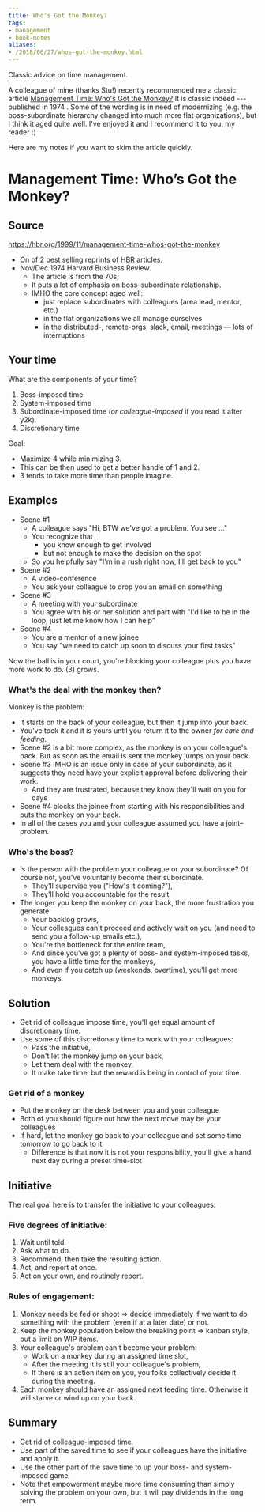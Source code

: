 ```yaml
---
title: Who's Got the Monkey?
tags:
- management
- book-notes
aliases:
- /2018/06/27/whos-got-the-monkey.html
---
```

Classic advice on time management.

A colleague of mine (thanks Stu!) recently recommended me a classic article
[Management Time: Who's Got the
Monkey?](https://hbr.org/1999/11/management-time-whos-got-the-monkey) It is
classic indeed --- published in 1974 . Some of the wording is in need of
modernizing (e.g. the boss-subordinate hierarchy changed into much more flat
organizations), but I think it aged quite well. I've enjoyed it and I
recommend it to you, my reader :)

Here are my notes if you want to skim the article quickly.

<a id="org796cb29"></a>

# Management Time: Who’s Got the Monkey?


<a id="org3dda85e"></a>

## Source

<https://hbr.org/1999/11/management-time-whos-got-the-monkey>

-   On of 2 best selling reprints of HBR articles.
-   Nov/Dec 1974 Harvard Business Review.
    -   The article is from the 70s;
    -   It puts a lot of emphasis on boss&#x2013;subordinate relationship.
    -   IMHO the core concept aged well:
        -   just replace subordinates with colleagues (area lead, mentor, etc.)
        -   in the flat organizations we all manage ourselves
        -   in the distributed-, remote-orgs, slack, email, meetings &#x2014; lots of interruptions



## Your time

What are the components of your time?

1.  Boss-imposed time
2.  System-imposed time
3.  Subordinate-imposed time (*or colleague-imposed* if you read it after y2k).
4.  Discretionary time

Goal:

-   Maximize 4 while minimizing 3.
-   This can be then used to get a better handle of 1 and 2.
-   3 tends to take more time than people imagine.


## Examples

-   Scene #1
    -   A colleague says "Hi, BTW we've got a problem. You see &#x2026;"
    -   You recognize that
        -   you know enough to get involved
        -   but not enough to make the decision on the spot
    -   So you helpfully say "I'm in a rush right now, I'll get back to you"
-   Scene #2
    -   A video-conference
    -   You ask your colleague to drop you an email on something
-   Scene #3
    -   A meeting with your subordinate
    -   You agree with his or her solution and part with "I'd like to be in the loop, just let me know how I can help"
-   Scene #4
    -   You are a mentor of a new joinee
    -   You say "we need to catch up soon to discuss your first tasks"

Now the ball is in your court, you're blocking your colleague plus you have more work to do. (3) grows.


<a id="org2fad056"></a>

### What's the deal with the monkey then?

Monkey is the problem:

-   It starts on the back of your colleague, but then it jump into your back.
-   You've took it and it is yours until you return it to the owner *for care and feeding*.
-   Scene #2 is a bit more complex, as the monkey is on your colleague's. back. But as soon as the email is sent the monkey jumps on your back.
-   Scene #3 IMHO is an issue only in case of your subordinate, as it suggests they need have your explicit approval before delivering their work.
    -   And they are frustrated, because they know they'll wait on you for days
-   Scene #4 blocks the joinee from starting with his responsibilities and puts the monkey on your back.
-   In all of the cases you and your colleague assumed you have a joint&#x2013;problem.


<a id="org1db6a50"></a>

### Who's the boss?

-   Is the person with the problem your colleague or your subordinate? Of course not, you've voluntarily become their subordinate.
    -   They'll supervise you ("How's it coming?"),
    -   They'll hold you accountable for the result.
-   The longer you keep the monkey on your back, the more frustration you generate:
    -   Your backlog grows,
    -   Your colleagues can't proceed and actively wait on you (and need to send you a follow-up emails etc.),
    -   You're the bottleneck for the entire team,
    -   And since you've got a plenty of boss- and system-imposed tasks, you have a little time for the monkeys,
    -   And even if you catch up (weekends, overtime), you'll get more monkeys.


<a id="orgaf85d19"></a>

## Solution

-   Get rid of colleague impose time, you'll get equal amount of discretionary time.
-   Use some of this discretionary time to work with your colleagues:
    -   Pass the initiative,
    -   Don't let the monkey jump on your back,
    -   Let them deal with the monkey,
    -   It make take time, but the reward is being in control of your time.


<a id="org267d146"></a>

### Get rid of a monkey

-   Put the monkey on the desk between you and your colleague
-   Both of you should figure out how the next move may be your colleagues
-   If hard, let the monkey go back to your colleague and set some time tomorrow to go back to it
    -   Difference is that now it is not your responsibility, you'll give a hand next day during a preset time-slot


<a id="orgf72b83b"></a>

## Initiative

The real goal here is to transfer the initiative to your colleagues.


<a id="org643854c"></a>

### Five degrees of initiative:

1.  Wait until told.
2.  Ask what to do.
3.  Recommend, then take the resulting action.
4.  Act, and report at once.
5.  Act on your own, and routinely report.


<a id="org38e028e"></a>

### Rules of engagement:

1.  Monkey needs be fed or shoot => decide immediately if we want to do something with the problem (even if at a later date) or not.
2.  Keep the monkey population below the breaking point => kanban style, put a limit on WIP items.
3.  Your colleague's problem can't become your problem:
    -   Work on a monkey during an assigned time slot,
    -   After the meeting it is still your colleague's problem,
    -   If there is an action item on you, you folks collectively decide it during the meeting.
4.  Each monkey should have an assigned next feeding time. Otherwise it will starve or wind up on your back.


<a id="orgf114d45"></a>

## Summary

-   Get rid of colleague-imposed time.
-   Use part of the saved time to see if your colleagues have the initiative and apply it.
-   Use the other part of the save time to up your boss- and system- imposed game.
-   Note that empowerment maybe more time consuming than simply solving the problem on your own, but it will pay dividends in the long term.
